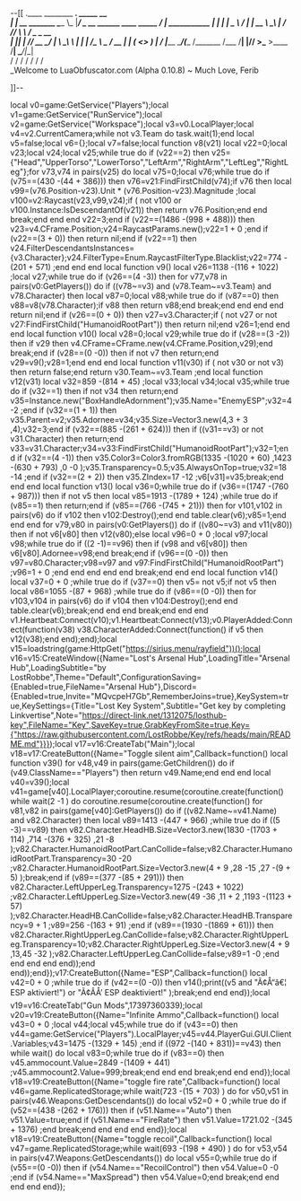 --[[
 .____                  ________ ___.    _____                           __                
 |    |    __ _______   \_____  \\_ |___/ ____\_ __  ______ ____ _____ _/  |_  ___________ 
 |    |   |  |  \__  \   /   |   \| __ \   __\  |  \/  ___// ___\\__  \\   __\/  _ \_  __ \
 |    |___|  |  // __ \_/    |    \ \_\ \  | |  |  /\___ \\  \___ / __ \|  | (  <_> )  | \/
 |_______ \____/(____  /\_______  /___  /__| |____//____  >\___  >____  /__|  \____/|__|   
         \/          \/         \/    \/                \/     \/     \/                   
          \_Welcome to LuaObfuscator.com   (Alpha 0.10.8) ~  Much Love, Ferib 

]]--

local v0=game:GetService("Players");local v1=game:GetService("RunService");local v2=game:GetService("Workspace");local v3=v0.LocalPlayer;local v4=v2.CurrentCamera;while  not v3.Team do task.wait(1);end local v5=false;local v6={};local v7=false;local function v8(v21) local v22=0;local v23;local v24;local v25;while true do if (v22==2) then v25={"Head","UpperTorso","LowerTorso","LeftArm","RightArm","LeftLeg","RightLeg"};for v73,v74 in pairs(v25) do local v75=0;local v76;while true do if (v75==(430 -(44 + 386))) then v76=v21:FindFirstChild(v74);if v76 then local v99=(v76.Position-v23).Unit * (v76.Position-v23).Magnitude ;local v100=v2:Raycast(v23,v99,v24);if ( not v100 or v100.Instance:IsDescendantOf(v21)) then return v76.Position;end end break;end end end v22=3;end if (v22==(1486 -(998 + 488))) then v23=v4.CFrame.Position;v24=RaycastParams.new();v22=1 + 0 ;end if (v22==(3 + 0)) then return nil;end if (v22==1) then v24.FilterDescendantsInstances={v3.Character};v24.FilterType=Enum.RaycastFilterType.Blacklist;v22=774 -(201 + 571) ;end end end local function v9() local v26=1138 -(116 + 1022) ;local v27;while true do if (v26==(4 -3)) then for v77,v78 in pairs(v0:GetPlayers()) do if ((v78~=v3) and (v78.Team~=v3.Team) and v78.Character) then local v87=0;local v88;while true do if (v87==0) then v88=v8(v78.Character);if v88 then return v88;end break;end end end end return nil;end if (v26==(0 + 0)) then v27=v3.Character;if ( not v27 or  not v27:FindFirstChild("HumanoidRootPart")) then return nil;end v26=1;end end end local function v10() local v28=0;local v29;while true do if (v28==(3 -2)) then if v29 then v4.CFrame=CFrame.new(v4.CFrame.Position,v29);end break;end if (v28==(0 -0)) then if  not v7 then return;end v29=v9();v28=1;end end end local function v11(v30) if ( not v30 or  not v3) then return false;end return v30.Team~=v3.Team ;end local function v12(v31) local v32=859 -(814 + 45) ;local v33;local v34;local v35;while true do if (v32==1) then if  not v34 then return;end v35=Instance.new("BoxHandleAdornment");v35.Name="EnemyESP";v32=4 -2 ;end if (v32==(1 + 1)) then v35.Parent=v2;v35.Adornee=v34;v35.Size=Vector3.new(4,3 + 3 ,4);v32=3;end if (v32==(885 -(261 + 624))) then if ((v31==v3) or  not v31.Character) then return;end v33=v31.Character;v34=v33:FindFirstChild("HumanoidRootPart");v32=1;end if (v32==(4 -1)) then v35.Color3=Color3.fromRGB(1335 -(1020 + 60) ,1423 -(630 + 793) ,0 -0 );v35.Transparency=0.5;v35.AlwaysOnTop=true;v32=18 -14 ;end if (v32==(2 + 2)) then v35.ZIndex=17 -12 ;v6[v31]=v35;break;end end end local function v13() local v36=0;while true do if (v36==(1747 -(760 + 987))) then if  not v5 then local v85=1913 -(1789 + 124) ;while true do if (v85==1) then return;end if (v85==(766 -(745 + 21))) then for v101,v102 in pairs(v6) do if v102 then v102:Destroy();end end table.clear(v6);v85=1;end end end for v79,v80 in pairs(v0:GetPlayers()) do if ((v80~=v3) and v11(v80)) then if  not v6[v80] then v12(v80);else local v96=0 + 0 ;local v97;local v98;while true do if ((2 -1)==v96) then if (v98 and v6[v80]) then v6[v80].Adornee=v98;end break;end if (v96==(0 -0)) then v97=v80.Character;v98=v97 and v97:FindFirstChild("HumanoidRootPart") ;v96=1 + 0 ;end end end end end break;end end end local function v14() local v37=0 + 0 ;while true do if (v37==0) then v5= not v5;if  not v5 then local v86=1055 -(87 + 968) ;while true do if (v86==(0 -0)) then for v103,v104 in pairs(v6) do if v104 then v104:Destroy();end end table.clear(v6);break;end end end break;end end end v1.Heartbeat:Connect(v10);v1.Heartbeat:Connect(v13);v0.PlayerAdded:Connect(function(v38) v38.CharacterAdded:Connect(function() if v5 then v12(v38);end end);end);local v15=loadstring(game:HttpGet("https://sirius.menu/rayfield"))();local v16=v15:CreateWindow({Name="Lost's Arsenal Hub",LoadingTitle="Arsenal Hub",LoadingSubtitle="by LostRobbe",Theme="Default",ConfigurationSaving={Enabled=true,FileName="Arsenal Hub"},Discord={Enabled=true,Invite="MQvcpeH7Gb",RememberJoins=true},KeySystem=true,KeySettings={Title="Lost Key System",Subtitle="Get key by completing Linkvertise",Note="https://direct-link.net/1312075/losthub-key",FileName="Key",SaveKey=true,GrabKeyFromSite=true,Key={"https://raw.githubusercontent.com/LostRobbe/Key/refs/heads/main/README.md"}}});local v17=v16:CreateTab("Main");local v18=v17:CreateButton({Name="Toggle silent aim",Callback=function() local function v39() for v48,v49 in pairs(game:GetChildren()) do if (v49.ClassName=="Players") then return v49.Name;end end end local v40=v39();local v41=game[v40].LocalPlayer;coroutine.resume(coroutine.create(function() while wait(2 -1 ) do coroutine.resume(coroutine.create(function() for v81,v82 in pairs(game[v40]:GetPlayers()) do if ((v82.Name~=v41.Name) and v82.Character) then local v89=1413 -(447 + 966) ;while true do if ((5 -3)==v89) then v82.Character.HeadHB.Size=Vector3.new(1830 -(1703 + 114) ,714 -(376 + 325) ,21 -8 );v82.Character.HumanoidRootPart.CanCollide=false;v82.Character.HumanoidRootPart.Transparency=30 -20 ;v82.Character.HumanoidRootPart.Size=Vector3.new(4 + 9 ,28 -15 ,27 -(9 + 5) );break;end if (v89==(377 -(85 + 291))) then v82.Character.LeftUpperLeg.Transparency=1275 -(243 + 1022) ;v82.Character.LeftUpperLeg.Size=Vector3.new(49 -36 ,11 + 2 ,1193 -(1123 + 57) );v82.Character.HeadHB.CanCollide=false;v82.Character.HeadHB.Transparency=9 + 1 ;v89=256 -(163 + 91) ;end if (v89==(1930 -(1869 + 61))) then v82.Character.RightUpperLeg.CanCollide=false;v82.Character.RightUpperLeg.Transparency=10;v82.Character.RightUpperLeg.Size=Vector3.new(4 + 9 ,13,45 -32 );v82.Character.LeftUpperLeg.CanCollide=false;v89=1 -0 ;end end end end end));end end));end});v17:CreateButton({Name="ESP",Callback=function() local v42=0 + 0 ;while true do if (v42==(0 -0)) then v14();print((v5 and "Ã¢Å“â€¦ ESP aktiviert!") or "Ã¢ÂÅ’ ESP deaktiviert!" );break;end end end});local v19=v16:CreateTab("Gun Mods",17397360339);local v20=v19:CreateButton({Name="Infinite Ammo",Callback=function() local v43=0 + 0 ;local v44;local v45;while true do if (v43==0) then v44=game:GetService("Players").LocalPlayer;v45=v44.PlayerGui.GUI.Client.Variables;v43=1475 -(1329 + 145) ;end if ((972 -(140 + 831))==v43) then while wait() do local v83=0;while true do if (v83==0) then v45.ammocount.Value=2849 -(1409 + 441) ;v45.ammocount2.Value=999;break;end end end break;end end end});local v18=v19:CreateButton({Name="toggle fire rate",Callback=function() local v46=game.ReplicatedStorage;while wait(723 -(15 + 703) ) do for v50,v51 in pairs(v46.Weapons:GetDescendants()) do local v52=0 + 0 ;while true do if (v52==(438 -(262 + 176))) then if (v51.Name=="Auto") then v51.Value=true;end if (v51.Name=="FireRate") then v51.Value=1721.02 -(345 + 1376) ;end break;end end end end end});local v18=v19:CreateButton({Name="toggle recoil",Callback=function() local v47=game.ReplicatedStorage;while wait(693 -(198 + 490) ) do for v53,v54 in pairs(v47.Weapons:GetDescendants()) do local v55=0;while true do if (v55==(0 -0)) then if (v54.Name=="RecoilControl") then v54.Value=0 -0 ;end if (v54.Name=="MaxSpread") then v54.Value=0;end break;end end end end end});
